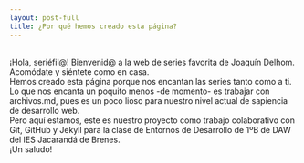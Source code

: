 ```yaml
---
layout: post-full
title: ¿Por qué hemos creado esta página?
---
```


<br>
¡Hola, seriéfil@! Bienvenid@ a la web de series favorita de Joaquín Delhom. Acomódate y siéntete como en casa.
<br>
Hemos creado esta página porque nos encantan las series tanto como a ti.
<br>
Lo que nos encanta un poquito menos -de momento- es trabajar con archivos.md, pues es un poco lioso para nuestro nivel actual de sapiencia de desarrollo web.
<br>
Pero aquí estamos, este es nuestro proyecto como trabajo colaborativo con Git, GitHub y Jekyll para la clase de Entornos de Desarrollo de 1ºB de DAW del IES Jacarandá de Brenes. 
<br>
¡Un saludo!
